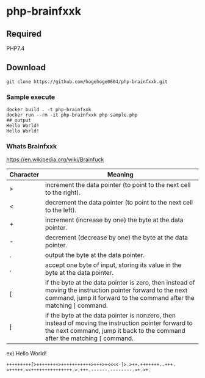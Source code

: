 # php-brainfxxk

## Required
PHP7.4

## Download
```
git clone https://github.com/hogehoge0604/php-brainfxxk.git
```

### Sample execute
```
docker build . -t php-brainfxxk
docker run --rm -it php-brainfxxk php sample.php
## output
Hello World!
Hello World!
```

### Whats Brainfxxk
https://en.wikipedia.org/wiki/Brainfuck

|Character | Meaning |
|----------|---------|
| > | increment the data pointer (to point to the next cell to the right).|
| < | decrement the data pointer (to point to the next cell to the left).|
| + | increment (increase by one) the byte at the data pointer.|
| - | decrement (decrease by one) the byte at the data pointer.|
| . | output the byte at the data pointer.|
| , | accept one byte of input, storing its value in the byte at the data pointer.|
| [ | if the byte at the data pointer is zero, then instead of moving the instruction pointer forward to the next command, jump it forward to the command after the matching ] command.|
| ] | if the byte at the data pointer is nonzero, then instead of moving the instruction pointer forward to the next command, jump it back to the command after the matching [ command.|

ex) Hello World!
```
+++++++++[>++++++++>+++++++++++>+++>+<<<<-]>.>++.+++++++..+++.
>+++++.<<+++++++++++++++.>.+++.------.--------.>+.>+.
```
